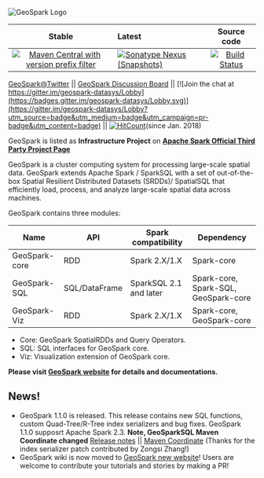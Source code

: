 ![GeoSpark Logo](http://www.public.asu.edu/~jiayu2/geospark/logo.png)

|     Stable    | Latest | Source code|
|:-------------:|:------|:------:|
|[![Maven Central with version prefix filter](https://img.shields.io/maven-central/v/org.datasyslab/geospark.svg)](./download/GeoSpark-All-Modules-Maven-Central-Coordinates.md) | [![Sonatype Nexus (Snapshots)](https://img.shields.io/nexus/s/https/oss.sonatype.org/org.datasyslab/geospark.svg)](./download/GeoSpark-All-Modules-Maven-Central-Coordinates.md) | [![Build Status](https://travis-ci.org/DataSystemsLab/GeoSpark.svg?branch=master)](https://travis-ci.org/DataSystemsLab/GeoSpark)|

[GeoSpark@Twitter](https://twitter.com/GeoSpark_ASU) || [GeoSpark Discussion Board](https://groups.google.com/forum/#!forum/geospark-discussion-board) || [![Join the chat at https://gitter.im/geospark-datasys/Lobby](https://badges.gitter.im/geospark-datasys/Lobby.svg)](https://gitter.im/geospark-datasys/Lobby?utm_source=badge&utm_medium=badge&utm_campaign=pr-badge&utm_content=badge) || [![HitCount](http://hits.dwyl.io/DataSystemsLab/GeoSpark.svg)](http://hits.dwyl.io/DataSystemsLab/GeoSpark)(since Jan. 2018)

GeoSpark is listed as **Infrastructure Project** on [**Apache Spark Official Third Party Project Page**](http://spark.apache.org/third-party-projects.html)

GeoSpark is a cluster computing system for processing large-scale spatial data. GeoSpark extends Apache Spark / SparkSQL with a set of out-of-the-box Spatial Resilient Distributed Datasets (SRDDs)/ SpatialSQL that efficiently load, process, and analyze large-scale spatial data across machines.

GeoSpark contains three modules:

| Name  |  API |  Spark compatibility|Dependency|
|---|---|---|---|
| GeoSpark-core  | RDD  | Spark 2.X/1.X  | Spark-core|
| GeoSpark-SQL  | SQL/DataFrame  | SparkSQL 2.1 and later | Spark-core, Spark-SQL, GeoSpark-core|
|  GeoSpark-Viz |  RDD | Spark 2.X/1.X |Spark-core, GeoSpark-core|

* Core: GeoSpark SpatialRDDs and Query Operators. 
* SQL: SQL interfaces for GeoSpark core.
* Viz: Visualization extension of GeoSpark core.

**Please visit [GeoSpark website]() for details and documentations.**

## News!
* GeoSpark 1.1.0 is released. This release contains new SQL functions, custom Quad-Tree/R-Tree index serializers and bug fixes. GeoSpark 1.1.0 supposrt Apache Spark 2.3. **Note, GeoSparkSQL Maven Coordinate changed** [Release notes](http://datasystemslab.github.io/GeoSpark/download/GeoSpark-All-Modules-Release-notes/) || [Maven Coordinate](http://datasystemslab.github.io/GeoSpark/download/GeoSpark-All-Modules-Maven-Central-Coordinates/) (Thanks for the index serializer patch contributed by Zongsi Zhang!)
* GeoSpark wiki is now moved to [GeoSpark new website](http://datasystemslab.github.io/GeoSpark/)! Users are welcome to contribute your tutorials and stories by making a PR!